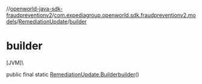 //[openworld-java-sdk-fraudpreventionv2](../../../index.md)/[com.expediagroup.openworld.sdk.fraudpreventionv2.models](../index.md)/[RemediationUpdate](index.md)/[builder](builder.md)

# builder

[JVM]\

public final static [RemediationUpdate.Builder](-builder/index.md)[builder](builder.md)()
